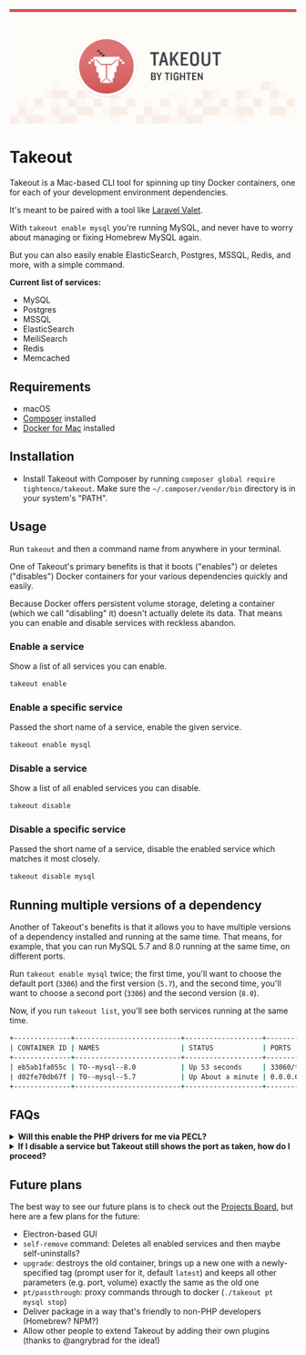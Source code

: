 ![Takeout - Docker-based dependency management for macOS](takeout-banner.png?version=1)

# Takeout

Takeout is a Mac-based CLI tool for spinning up tiny Docker containers, one for each of your development environment dependencies.

It's meant to be paired with a tool like [Laravel Valet](https://laravel.com/docs/valet).

With `takeout enable mysql` you're running MySQL, and never have to worry about managing or fixing Homebrew MySQL again.

But you can also easily enable ElasticSearch, Postgres, MSSQL, Redis, and more, with a simple command.

**Current list of services:**
- MySQL
- Postgres
- MSSQL
- ElasticSearch
- MeiliSearch
- Redis
- Memcached

## Requirements

- macOS
- [Composer](https://getcomposer.org/) installed
- [Docker for Mac](https://docs.docker.com/docker-for-mac/) installed

## Installation

- Install Takeout with Composer by running `composer global require tightenco/takeout`. Make sure the `~/.composer/vendor/bin` directory is in your system's "PATH".

## Usage

Run `takeout` and then a command name from anywhere in your terminal. 

One of Takeout's primary benefits is that it boots ("enables") or deletes ("disables") Docker containers for your various dependencies quickly and easily.

Because Docker offers persistent volume storage, deleting a container (which we call "disabling" it) doesn't actually delete its data. That means you can enable and disable services with reckless abandon.

### Enable a service

Show a list of all services you can enable.

```bash
takeout enable
```

### Enable a specific service

Passed the short name of a service, enable the given service.

```bash
takeout enable mysql
```

### Disable a service

Show a list of all enabled services you can disable.

```bash
takeout disable
```

### Disable a specific service

Passed the short name of a service, disable the enabled service which matches it most closely.
 
```bash
takeout disable mysql
```

## Running multiple versions of a dependency

Another of Takeout's benefits is that it allows you to have multiple versions of a dependency installed and running at the same time. That means, for example, that you can run MySQL 5.7 and 8.0 running at the same time, on different ports.

Run `takeout enable mysql` twice; the first time, you'll want to choose the default port (`3306`) and the first version (`5.7`), and the second time, you'll want to choose a second port (`3306`) and the second version (`8.0`).

Now, if you run `takeout list`, you'll see both services running at the same time.  

```bash
+--------------+--------------------------+-------------------+------------------------+-------------------------+
| CONTAINER ID | NAMES                    | STATUS            | PORTS                  |                         |
+--------------+--------------------------+-------------------+------------------------+-------------------------+
| eb5ab1fa055c | TO--mysql--8.0           | Up 53 seconds     | 33060/tcp              |  0.0.0.0:3307->3306/tcp |
| d02fe70db67f | TO--mysql--5.7           | Up About a minute | 0.0.0.0:3306->3306/tcp |  33060/tcp              |
+--------------+--------------------------+-------------------+------------------------+-------------------------+
```

## FAQs

<details>
    <summary><strong>Will this enable the PHP drivers for me via PECL?</strong></summary>

    Sadly, no.
</details>
<details>
    <summary><strong>If I disable a service but Takeout still shows the port as taken, how do I proceed?</strong></summary>
    
    First, run `lsof -i :3306` (where 3306 is the port that's unavailable.)
    
    If you see output like this:
    
    com.docke   936 mattstauffer   52u  IPv6 0xc0d6f0b06d5c4efb      0t0  TCP localhost:mysql->localhost:62919 (FIN_WAIT_2)
    TablePlus 96155 mattstauffer   16u  IPv4 0xc0d6f0b0b6dccf6b      0t0  TCP localhost:62919->localhost:mysql (CLOSE_WAIT)
    
    The solution is to just close your database GUI, and then it should be released.
</details>

## Future plans

The best way to see our future plans is to check out the [Projects Board](https://github.com/tightenco/takeout/projects/1), but here are a few plans for the future:

- Electron-based GUI
- `self-remove` command: Deletes all enabled services and then maybe self-uninstalls?
- `upgrade`: destroys the old container, brings up a new one with a newly-specified tag (prompt user for it, default `latest`) and keeps all other parameters (e.g. port, volume) exactly the same as the old one
- `pt/passthrough`: proxy commands through to docker (`./takeout pt mysql stop`)
- Deliver package in a way that's friendly to non-PHP developers (Homebrew? NPM?)
- Allow other people to extend Takeout by adding their own plugins (thanks to @angrybrad for the idea!)
